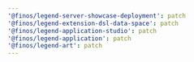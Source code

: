 ```yaml
---
'@finos/legend-server-showcase-deployment': patch
'@finos/legend-extension-dsl-data-space': patch
'@finos/legend-application-studio': patch
'@finos/legend-application': patch
'@finos/legend-art': patch
---
```

